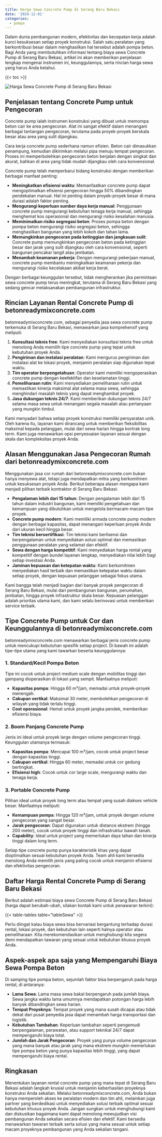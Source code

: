 ```yaml
---
title: Harga Sewa Concrete Pump di Serang Baru Bekasi
date: '2024-12-01'
categories:
  - pompa
---
```


Dalam dunia pembangunan modern, efektivitas dan kecepatan kerja adalah kunci kesuksesan setiap proyek konstruksi. Salah satu peralatan yang berkontribusi besar dalam menghasilkan hal tersebut adalah pompa beton. Bagi Anda yang membutuhkan informasi tentang biaya sewa Concrete Pump di Serang Baru Bekasi, artikel ini akan memberikan penjelasan lengkap mengenai instrumen ini, keunggulannya, serta rincian harga sewa yang harus Anda ketahui.

{{< toc >}}

![Harga Sewa Concrete Pump di Serang Baru Bekasi](https://betoncor8.github.io/pump/concrete-pump%20(24).png)

## Penjelasan tentang Concrete Pump untuk Pengecoran

Concrete pump ialah instrumen konstruksi yang dibuat untuk memompa beton cair ke area pengecoran. Alat ini sangat efektif dalam menangani berbagai tantangan pengecoran, terutama pada proyek-proyek berskala besar atau area yang sulit dijangkau.

Cara kerja concrete pump sederhana namun efisien. Beton cair dimasukkan penampung, kemudian dikirimkan melalui pipa menuju tempat pengecoran. Proses ini memperbolehkan pengecoran beton berjalan dengan singkat dan akurat, bahkan di area yang tidak mudah dijangkau oleh cara konvensional.

Concrete pump telah memperbarui bidang konstruksi dengan memberikan berbagai manfaat penting:

- **Meningkatkan efisiensi waktu**: Memanfaatkan concrete pump dapat mengoptimalkan efisiensi pengecoran hingga 50% dibandingkan pendekatan manual. Hal ini penting dalam proyek-proyek besar di mana durasi adalah faktor penting.
- **Mengurangi keperluan sumber daya kerja manual**: Penggunaan concrete pump mengurangi kebutuhan tenaga kerja manual, sehingga menghemat kos operasional dan mengurangi risiko kesalahan manusia.
- **Meminimalkan risiko segregasi beton**: Proses pompa beton dengan pompa beton mengurangi risiko segregasi beton, sehingga menghasilkan bangunan yang lebih kokoh dan tahan lama.
- **Memungkinkan pengecoran pada ketinggian dan jangkauan sulit**: Concrete pump memungkinkan pengecoran beton pada ketinggian besar dan jarak yang sulit dijangkau oleh cara konvensional, seperti bangunan pencakar langit atau jembatan.
- **Menambah keamanan pekerja**: Dengan mengurangi pekerjaan manual, concrete pump membantu meningkatkan keamanan pekerja dan mengurangi risiko kecelakaan akibat kerja berat.

Dengan berbagai keunggulan tersebut, tidak mengherankan jika permintaan sewa concrete pump terus meningkat, terutama di Serang Baru Bekasi yang sedang gencar melaksanakan pembangunan infrastruktur.

## Rincian Layanan Rental Concrete Pump di betonreadymixconcrete.com

betonreadymixconcrete.com, sebagai penyedia jasa sewa concrete pump terkemuka di Serang Baru Bekasi, menawarkan jasa komprehensif yang meliputi:

1. **Konsultasi teknis free**: Kami menyediakan konsultasi teknis free untuk menolong Anda memilih tipe concrete pump yang tepat untuk kebutuhan proyek Anda.
2. **Pengiriman dan instalasi peralatan**: Kami mengurus pengiriman dan instalasi alat ke lokasi proyek, menjamin peralatan siap digunakan tepat waktu.
3. **Tim operator berpengetahuan**: Operator kami memiliki mengoperasikan concrete pump dengan keefektifan dan keselamatan tinggi.
4. **Pemeliharaan rutin**: Kami menyediakan pemeliharaan rutin untuk memastikan kinerja maksimal alat selama masa sewa, sehingga menghindari masalah teknis yang dapat menghambat proyek.
5. **Jasa dukungan teknis 24/7**: Kami memberikan dukungan teknis 24/7 selama masa sewa untuk menangani segala masalah atau pertanyaan yang mungkin timbul.

Kami menyadari bahwa setiap proyek konstruksi memiliki persyaratan unik. Oleh karena itu, layanan kami dirancang untuk memberikan fleksibilitas maksimal kepada pelanggan, mulai dari sewa harian hingga kontrak long term. Kami juga menawarkan opsi penyesuaian layanan sesuai dengan skala dan kompleksitas proyek Anda.

## Alasan Menggunakan Jasa Pengecoran Rumah dari betonreadymixconcrete.com

Menggunakan jasa cor rumah dari betonreadymixconcrete.com bukan hanya menyewa alat, tetapi juga mendapatkan mitra yang berkomitmen untuk kesuksesan proyek Anda. Berikut beberapa alasan mengapa kami menjadi pilihan terbaik kontraktor di Serang Baru Bekasi:

- **Pengalaman lebih dari 15 tahun**: Dengan pengalaman lebih dari 15 tahun dalam industri bangunan, kami memiliki pengetahuan dan kemampuan yang dibutuhkan untuk mengelola bermacam-macam tipe proyek.
- **Concrete pump modern**: Kami memiliki armada concrete pump modern dengan berbagai kapasitas, dapat menangani keperluan proyek Anda dari ukuran kecil hingga besar.
- **Tim teknisi bersertifikasi**: Tim teknisi kami berlisensi dan berpengalaman untuk menyediakan solusi optimal dan memastikan penggunaan peralatan yang selamat dan efektif.
- **Sewa dengan harga kompetitif**: Kami menyediakan harga rental yang kompetitif dengan bundel layanan lengkap, menyediakan nilai lebih bagi setiap investasi Anda.
- **Jaminan kepuasan dan ketepatan waktu**: Kami berkomitmen menyediakan hasil terbaik dan memastikan ketepatan waktu dalam setiap proyek, dengan kepuasan pelanggan sebagai fokus utama.

Kami bangga telah menjadi bagian dari banyak proyek pengecoran di Serang Baru Bekasi, mulai dari pembangunan bangunan, perumahan, jembatan, hingga proyek infrastruktur skala besar. Kepuasan pelanggan adalah prioritas utama kami, dan kami selalu berinovasi untuk memberikan service terbaik.

## Tipe Concrete Pump untuk Cor dan Keunggulannya di betonreadymixconcrete.com

betonreadymixconcrete.com menawarkan berbagai jenis concrete pump untuk mencukupi kebutuhan spesifik setiap project. Di bawah ini adalah tipe-tipe utama yang kami tawarkan beserta keunggulannya:

### 1\. Standard/Kecil Pompa Beton

Tipe ini cocok untuk project medium scale dengan mobilitas tinggi dan gampang dioperasikan di lokasi yang sempit. Manfaatnya meliputi:

- **Kapasitas pompa**: Hingga 60 m³/jam, memadai untuk proyek-proyek menengah.
- **Cakupan vertikal**: Maksimal 30 meter, membolehkan pengecoran di wilayah yang tidak terlalu tinggi.
- **Cost operasional**: Hemat untuk proyek jangka pendek, memberikan efisiensi biaya.

### 2\. Boom Panjang Concrete Pump

Jenis ini ideal untuk proyek large dengan volume pengecoran tinggi. Keunggulan utamanya termasuk:

- **Kapasitas pompa**: Mencapai 100 m³/jam, cocok untuk project besar dengan kapasitas tinggi.
- **Cakupan vertikal**: Hingga 60 meter, memadai untuk cor gedung bertingkat.
- **Efisiensi high**: Cocok untuk cor large scale, mengurangi waktu dan tenaga kerja.

### 3\. Portable Concrete Pump

Pilihan ideal untuk proyek long term atau tempat yang susah diakses vehicle besar. Manfaatnya meliputi:

- **Kemampuan pompa**: Hingga 120 m³/jam, untuk proyek dengan volume pengecoran yang sangat besar.
- **Jarak pengecoran**: Dapat digunakan untuk distance ekstrem (hingga 200 meter), cocok untuk proyek tinggi dan infrastruktur bawah tanah.
- **Capability**: Ideal untuk project yang memerlukan daya tahan dan kinerja tinggi dalam long term.

Setiap tipe concrete pump punya karakteristik khas yang dapat dioptimalkan sesuai kebutuhan proyek Anda. Team ahli kami bersedia menolong Anda memilih jenis yang paling cocok untuk menjamin efisiensi dan efektivitas pengecoran.

## Daftar Harga Rental Concrete Pump di Serang Baru Bekasi

Berikut adalah estimasi biaya sewa Concrete Pump di Serang Baru Bekasi (harga dapat berubah-ubah, silakan kontak kami untuk penawaran terkini):

{{< table-tables table="tableSewa" >}}

Perlu diingat kalau biaya sewa bisa bervariasi bergantung terhadap durasi rental, lokasi proyek, dan kebutuhan lain seperti halnya operator atau pemeliharaan. Kita merekomendasikan untuk menghubungi kita segera demi mendapatkan tawaran yang sesuai untuk kebutuhan khusus proyek Anda.

## Aspek-aspek apa saja yang Mempengaruhi Biaya Sewa Pompa Beton

Di samping tipe pompa beton, sejumlah faktor bisa berpengaruh pada harga rental, di antaranya:

- **Lama Sewa**: Lama masa sewa bakal berpengaruh pada jumlah biaya. Sewa jangka waktu lama umumnya mendapatkan potongan harga lebih banyak dibandingkan sewa harian.
- **Tempat Proyeknya**: Tempat proyek yang mana susah dicapai atau tidak dekat dari pusat penyedia jasa dapat menambah harga transportasi dan logistik.
- **Kebutuhan Tambahan**: Keperluan tambahan seperti pengemudi berpengalaman, perawatan, atau support teknikal 24/7 dapat mempengaruhi biaya total.
- **Jumlah dan Jarak Pengecoran**: Proyek yang punya volume pengecoran yang mana banyak atau jarak yang mana ekstrem mungkin memerlukan tipe pompa beton yang punya kapasitas lebih tinggi, yang dapat mempengaruhi biaya rental.

## Ringkasan

Menentukan layanan rental concrete pump yang mana tepat di Serang Baru Bekasi adalah langkah krusial untuk menjamin keberhasilan proyeknya konstruksi Anda sekalian. Melalui betonreadymixconcrete.com, Anda bukan hanya memperoleh akses ke peralatan modern dan tim ahli, melainkan juga partner yang berdedikasi untuk menyediakan solusi terbaik optimal sesuai kebutuhan khusus proyek Anda. Jangan sungkan untuk menghubungi kami dan diskusikan bagaimana kami dapat menolong mewujudkan visi pembangunan Anda sekalian secara efisien dan efektif. Kami bersedia menawarkan tawaran terbaik serta solusi yang mana sesuai untuk setiap macam proyeknya pembangunan yang Anda sekalian tangani.
